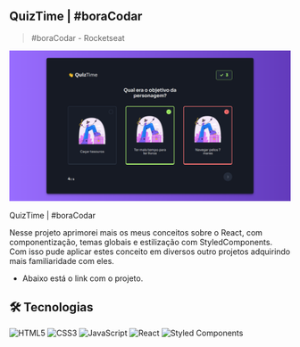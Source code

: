 ## QuizTime | #boraCodar
> #boraCodar - Rocketseat

![preview](./Preview.PNG)


QuizTime | #boraCodar

Nesse projeto aprimorei mais os meus conceitos sobre o React, com componentização, temas globais e estilização com StyledComponents. Com isso pude aplicar estes conceito em diversos outro projetos adquirindo mais familiaridade com eles. <br>
 - Abaixo está o link com o projeto.




## 🛠️ Tecnologias

![HTML5](https://img.shields.io/badge/HTML5-E34F26?style=for-the-badge&logo=html5&logoColor=white)
![CSS3](https://img.shields.io/badge/CSS3-1572B6?style=for-the-badge&logo=css3&logoColor=white)
![JavaScript](https://img.shields.io/badge/javascript-%2320232a.svg?style=for-the-badge&logo=javascript&logoColor=%23F7DF1E)
![React](https://img.shields.io/badge/react-%2320232a.svg?style=for-the-badge&logo=react&logoColor=%2361DAFB)
![Styled Components](https://img.shields.io/badge/styled--components-DB7093?style=for-the-badge&logo=styled-components&logoColor=white)
